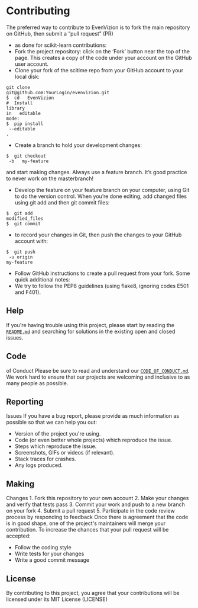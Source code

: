 #  Contributing
The 
preferred 
way 
to   contribute 
to EvenVizion 
is   to fork
 the 
main 
repository 
on GitHub, 
then
 submit 
a “pull 
request” (PR)
 - as   done 
for 
scikit-learn 
contributions:
-  Fork 
the 
project 
repository: 
click 
on the
 ‘Fork’ 
button near
 the 
top of 
the 
page. 
This 
creates
 a  copy
 of   the 
code 
under 
your 
account 
on the 
GitHub 
user 
account.
-  Clone 
your 
fork 
of the 
scitime 
repo 
from 
your 
GitHub 
account 
to your 
local 
disk:
```$ 
git clone 
git@github.com:YourLogin/evenvizion.git
$  cd   EvenVizion
#  Install 
library 
in   editable 
mode:
$  pip install
 --editable 
.
```
-  Create 
a  branch 
to hold 
your
 development 
changes:
```
$  git checkout
 -b   my-feature
```
and 
start 
making
 changes. 
Always 
use 
a feature 
branch. 
It’s 
good 
practice 
to 
never
 work 
on the 
masterbranch!
-  Develop
 the 
feature 
on   your 
feature 
branch 
on your 
computer,
 using 
Git 
to 
do the 
version 
control. 
When 
you’re 
done
 editing,
 add changed 
files 
using 
git 
add and 
then 
git 
commit 
files:
```
$  git add 
modified_files
$  git commit
```
-  to record 
your
 changes 
in   Git, 
then 
push 
the changes 
to your
 GitHub 
account 
with:
```
$  git push
 -u origin 
my-feature
```
-  Follow 
GitHub 
instructions 
to   create 
a  pull
 request 
from 
your
 fork.
Some 
quick 
additional 
notes:
-  We try 
to   follow 
the 
PEP8
 guidelines 
(using
 flake8, 
ignoring 
codes 
E501 
and 
F401).
##   Help
If   you're 
having
 trouble 
using 
this
 project, please 
start 
by   reading the 
[`README.md`](README.md)
and 
searching 
for 
solutions 
in   the 
existing 
open 
and closed 
issues.
##   Code
 of Conduct
Please 
be   sure 
to   read 
and 
understand 
our 
[`CODE_OF_CONDUCT.md`](CODE_OF_CONDUCT.md).
We   work
 hard 
to   ensure
 that 
our 
projects
 are
 welcoming
 and 
inclusive
 to 
as 
many
people 
as   possible.
##   Reporting 
Issues
If   you 
have 
a  bug 
report, 
please 
provide as 
much 
information 
as possible 
so 
that
we   can 
help 
you 
out:
-  Version
 of the 
project 
you're 
using.
-  Code 
(or 
even 
better 
whole 
projects) 
which 
reproduce 
the issue.
-  Steps 
which 
reproduce
 the 
issue.
-  Screenshots, 
GIFs
 or   videos 
(if 
relevant).
-  Stack 
traces 
for 
crashes.
-  Any 
logs 
produced.
##   Making 
Changes
1.
Fork 
this
 repository 
to   your
 own 
account
2.
Make 
your
 changes 
and 
verify 
that 
tests 
pass
3.
Commit 
your 
work 
and 
push
 to   a  new 
branch
 on 
your 
fork
4.
Submit 
a  pull 
request
5.
Participate 
in the 
code 
review 
process 
by responding
 to 
feedback
Once 
there 
is agreement 
that 
the 
code 
is in 
good 
shape, 
one of the
project's
maintainers 
will 
merge 
your 
contribution.
To   increase
 the 
chances 
that 
your 
pull
 request 
will 
be   accepted:
-  Follow 
the 
coding 
style
-  Write 
tests 
for 
your 
changes
-  Write 
a  good 
commit 
message
##   License
By   contributing 
to   this 
project, 
you 
agree 
that 
your 
contributions 
will 
be
licensed 
under 
its 
MIT License 
(LICENSE)
